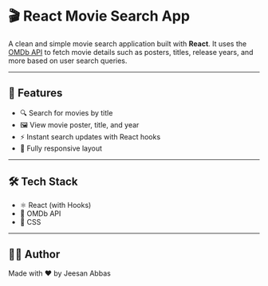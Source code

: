 # 🎬 React Movie Search App

A clean and simple movie search application built with **React**. It uses the [OMDb API](http://www.omdbapi.com/) to fetch movie details such as posters, titles, release years, and more based on user search queries.

---

## 🚀 Features

- 🔍 Search for movies by title
- 🖼️ View movie poster, title, and year
- ⚡ Instant search updates with React hooks
- 📱 Fully responsive layout

---

## 🛠️ Tech Stack

- ⚛️ React (with Hooks)
- 📡 OMDb API
- 🎨 CSS 

---

## 🙋‍♂️ Author
Made with ❤️ by Jeesan Abbas
